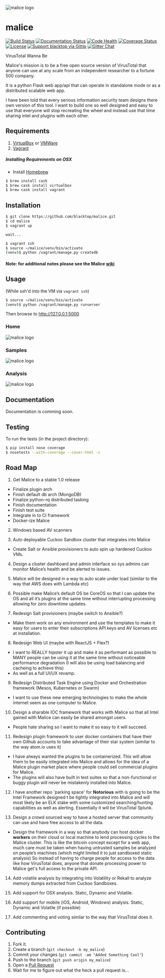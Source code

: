 ![malice logo][malice-logo]

malice
======
[![Build Status][travis-badge]](https://travis-ci.org/blacktop/malice)
[![Documentation Status][docs-badge]](http://malice.readthedocs.org/en/mongo/)
[![Code Health][health-badge]](https://landscape.io/github/blacktop/malice/master)
[![Coverage Status][cov-badge]](https://coveralls.io/r/blacktop/malice)
[![License][license]](http://www.apache.org/licenses/LICENSE-2.0)
[![Support blacktop via Gittip][gittip-badge]](https://www.gittip.com/blacktop/)
[![Gitter Chat][gitter-badge]](https://gitter.im/blacktop/malice)

VirusTotal Wanna Be

Malice's mission is to be a free open source version of VirusTotal that anyone can use at any scale from an independent researcher to a fortune 500 company.

It is a python Flask web app/api that can operate in standalone mode or as a distributed scalable web app.

I have been told that every serious information security team designs there own version of this tool.  I want to build one so well designed and easy to use that everyone will stop recreating the wheel and instead use that time sharing intel and plugins with each other.

Requirements
------------
1. [VirtualBox](https://www.virtualbox.org/wiki/Downloads) or [VMWare](https://www.vmware.com/products/fusion/)
2. [Vagrant](http://www.vagrantup.com/downloads.html)

##### Installing Requirements on OSX
 - Install [Homebrew](http://brew.sh)
```bash
$ brew install cask
$ brew cask install virtualbox
$ brew cask install vagrant
```

Installation
------------
```bash
$ git clone https://github.com/blacktop/malice.git
$ cd malice
$ vagrant up

wait...

$ vagrant ssh
$ source ~/malice/venv/bin/activate
(venv)$ python /vagrant/manage.py createdb
```
#### Note: for additional notes please see the Malice [wiki](https://github.com/blacktop/malice/wiki)
Usage
-----
(While ssh'd into the VM via ```vagrant ssh```)
```bash
$ source ~/malice/venv/bin/activate
(venv)$ python /vagrant/manage.py runserver
```

Then browse to http://127.0.0.1:5000

### Home
![malice logo][index]
### Samples
![malice logo][samples]
### Analysis
![malice logo][analysis]

Documentation
-------------
Documentation is comming soon.

Testing
-------
To run the tests (in the project directory):
```bash
$ pip install nose coverage
$ nosetests --with-coverage --cover-html -s
```

Road Map
--------

1) Get Malice to a stable 1.0 release
 - Finalize plugin arch
 - Finish default db arch (MongoDB)
 - Finalize python-rq distributed tasking
 - Finish documentation
 - Finish test suite
 - Integrate in to CI framework
 - Docker-ize Malice

2) Windows based AV scanners

3) Auto deployable Cuckoo Sandbox cluster that integrates into Malice
 - Create Salt or Ansible provisioners to auto spin up hardened Cuckoo VMs.

4) Design a cluster dashboard and admin interface so sys admins can monitor Malice’s health and be alerted to issues.  

5) Malice will be designed in a way to auto scale under load (similar to the way that AWS does with Lambda etc)

6) Possible make Malice’s default OS be CoreOS so that I can update the OS and all it’s plugins at the same time without interrupting processing allowing for zero downtime updates.

7) Redesign Salt provisioners (maybe switch to Ansible?)
 - Make them work on any environment and use the templates to make it easy for users to enter their subscriptions API keys and AV licenses etc at installation.

8) Redesign Web UI (maybe with ReactJS + Flex?)
 - I want to REALLY hipster it up and make it as performant as possible to MANY people can be using it at the same time without noticeable performance degradation (I will also be using load balancing and cacheing to achieve this)
 - As well as a full UI/UX revamp.

9) Redesign Distributed Task Engine using Docker and Orchestration framework (Mesos, Kubernetes or Swarm)
 - I want to use these new emerging technologies to make the whole internet seem as one computer to Malice.

10) Design a sharable IOC framework that works with Malice so that all Intel gained with Malice can easily be shared amongst users.
 - People hate sharing so I want to make it so easy to it will succeed.

11) Redesign plugin framework to user docker containers that have their own Github accounts to take advantage of their star system (similar to the way atom.io uses it)
 - I have always wanted the plugins to be containerized.  This will allow them to be easily integrated into Malice and allows for the idea of a Malice plugin market place where people could sell commercial plugins for Malice.
 - The plugins will also have built in test suites so that a non-functional or buggy plugin will never be mistakenly installed into Malice.

12) I have another repo 'parking space' for **Notorious** with is going to be the Intel Framework designed t be tightly integrated into Malice and will most likely be an ELK stake with some customized searching/hunting capabilities as well as alerting.  Essentially it will be VirusTotal Splunk.

13) Design a crowd sourced way to have a hosted server that community can use and have free access to all the data.  
 - Design the framework in a way so that anybody can host docker **workers** on their cloud or local machine to lend processing cycles to the Malice cluster.  This is like the bitcoin concept except for a web app, much care must be taken when having untrusted samples be analyzed on people’s machines (which might limited it to just sandboxed static analysis)  So instead of having to charge people for access to the data like how VirusTotal does, anyone that donate processing power to Malice get's full access to the private API.

14) Add volatile analysis by integrating into Volatility or Rekall to analyze memory dumps extracted from Cuckoo Sandboxes.

15) Add support for OSX analysis. Static, Dynamic and Volatile.

16) Add support for mobile (iOS, Android, Windows) analysis. Static, Dynamic and Volatile (if possible)

17) Add commenting and voting similar to the way that VirusTotal does it.

Contributing
------------
1. Fork it.
2. Create a branch (`git checkout -b my_malice`)
3. Commit your changes (`git commit -am "Added Something Cool"`)
4. Push to the branch (`git push origin my_malice`)
5. Open a [Pull Request](https://github.com/blacktop/malice/pulls)
6. Wait for me to figure out what the heck a pull request is...

<!-- Links -->
[malice-logo]: https://raw.githubusercontent.com/black-top/malice/master/app/static/img/logo/malice_logo.png
[travis-badge]: https://travis-ci.org/blacktop/malice.svg?branch=master
[docs-badge]: https://readthedocs.org/projects/malice/badge/?version=latest
[health-badge]: https://landscape.io/github/blacktop/malice/master/landscape.png
[cov-badge]: https://coveralls.io/repos/blacktop/malice/badge.png
[gittip-badge]: http://img.shields.io/gittip/blacktop.svg
[gitter-badge]: https://badges.gitter.im/blacktop/malice.png
[index]: https://raw.githubusercontent.com/blacktop/malice/master/docs/images/index.png
[samples]: https://raw.githubusercontent.com/blacktop/malice/master/docs/images/samples.png
[analysis]: https://raw.githubusercontent.com/blacktop/malice/master/docs/images/analysis.png
[license]: https://img.shields.io/badge/licence-Apache%202-blue.svg
